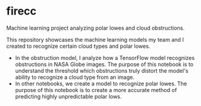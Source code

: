 # firecc
Machine learning project analyzing polar lowes and cloud obstructions.

This repository showcases the machine learning models my team and I created to recognize certain cloud types and polar lowes.
  - In the obstruction model, I analyze how a TensorFlow model recognizes obstructions in NASA Globe images. The purpose of this notebook is to understand the threshold which obstructions truly distort the model's ability to recognize a cloud type from an image.
  - In other notebooks, we create a model to recognize polar lowes. The purpose of this notebook is to create a more accurate method of predicting highly unpredictable polar lows.
